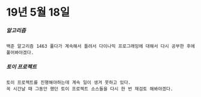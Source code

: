 # 19년 5월 18일

##### 알고리즘
    백준 알고리즘 1463 풀다가 계속해서 틀려서 다이나믹 프로그래밍에 대해서 다시 공부한 후에 풀어봐야겠다.
  
##### 토이 프로젝트
    토이 프로젝트를 진행해야하는데 계속 일이 생겨 못하고 있다.
    꼭 시간날 때 그동안 했던 토이 프로젝트 소스들을 다시 한 번 재검토 해봐야겠다.
